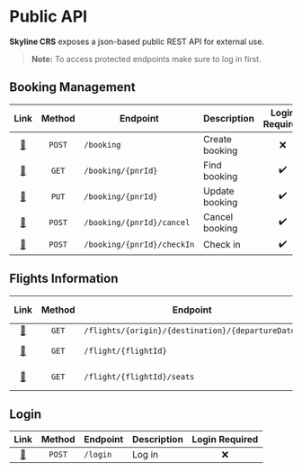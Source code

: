 # Public API

**Skyline CRS** exposes a json-based public REST API for external use.

> **Note:** To access protected endpoints make sure to log in first.

## Booking Management

|                       Link                        | Method | Endpoint                   | Description    |  Login Required  |
| :-----------------------------------------------: | :----: | -------------------------- | -------------- | :--------------: |
| [&#128279;](./services/booking/create-booking.md) | `POST` | `/booking`                 | Create booking |     &#10060;     |
|  [&#128279;](./services/booking/find-booking.md)  | `GET`  | `/booking/{pnrId}`         | Find booking   | &#10004;&#65039; |
| [&#128279;](./services/booking/update-booking.md) | `PUT`  | `/booking/{pnrId}`         | Update booking | &#10004;&#65039; |
| [&#128279;](./services/booking/cancel-booking.md) | `POST` | `/booking/{pnrId}/cancel`  | Cancel booking | &#10004;&#65039; |
|    [&#128279;](./services/booking/check-in.md)    | `POST` | `/booking/{pnrId}/checkIn` | Check in       | &#10004;&#65039; |

## Flights Information

|                         Link                          | Method | Endpoint                                          | Description        | Login Required |
| :---------------------------------------------------: | :----: | ------------------------------------------------- | ------------------ | :------------: |
|    [&#128279;](./services/flights/find-flights.md)    | `GET`  | `/flights/{origin}/{destination}/{departureDate}` | Find flights       |    &#10060;    |
| [&#128279;](./services/flights/get-flight-details.md) | `GET`  | `/flight/{flightId}`                              | Get flight details |    &#10060;    |
|  [&#128279;](./services/flights/get-flight-seats.md)  | `GET`  | `/flight/{flightId}/seats`                        | Get flight seats   |    &#10060;    |

## Login

|                  Link                   | Method | Endpoint | Description | Login Required |
| :-------------------------------------: | :----: | -------- | ----------- | :------------: |
| [&#128279;](./services/login/log-in.md) | `POST` | `/login` | Log in      |    &#10060;    |
